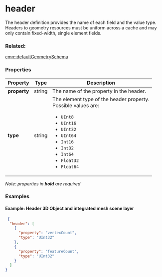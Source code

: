 # header

The header definition provides the name of each field and the value type. Headers to geometry resources must be uniform across a cache and may only contain fixed-width, single element fields.

### Related:

[cmn::defaultGeometrySchema](defaultGeometrySchema.cmn.md)
### Properties

| Property | Type | Description |
| --- | --- | --- |
| **property** | string | The name of the property in the header.  |
| **type** | string | The element type of the header property.<div>Possible values are:<ul><li>`UInt8`</li><li>`UInt16`</li><li>`UInt32`</li><li>`UInt64`</li><li>`Int16`</li><li>`Int32`</li><li>`Int64`</li><li>`Float32`</li><li>`Float64`</li></ul></div> |

*Note: properties in **bold** are required*

### Examples 

#### Example: Header 3D Object and integrated mesh scene layer 

```json
 {
  "header": [
    {
      "property": "vertexCount",
      "type": "UInt32"
    },
    {
      "property": "featureCount",
      "type": "UInt32"
    }
  ]
} 
```


